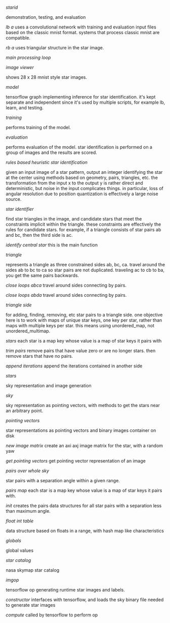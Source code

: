*starid*

demonstration, testing, and evaluation

*lb a* uses a convolutional network with training and evaluation input files based on the classic mnist format. systems that process classic mnist are compatible.

*rb a* uses triangular structure in the star image.

*main processing loop*

*image viewer*

shows 28 x 28 mnist style star images.

*model*

tensorflow graph implementing inference for star identification. it's kept separate and independent since it's used by multiple scripts, for example lb, learn, and testing.

*training*

performs training of the model.

*evaluation*

performs evaluation of the model. star identification is performed on a group of images and the results are scored.

*rules based heuristic star identification*

given an input image of a star pattern, output an integer identifying the star at the center using methods based on geometry, pairs, triangles, etc. the transformation from the input x to the output y is rather direct and deterministic, but noise in the input complicates things. in particular, loss of angular resolution due to position quantization is effectively a large noise source.

*star identifier*

find star triangles in the image, and candidate stars that meet the constraints implicit within the triangle. these constraints are effectively the rules for candidate stars. for example, if a triangle consists of star pairs ab and bc, then the third side is ac.

*identify central star* this is the main function

*triangle*

represents a triangle as three constrained sides ab, bc, ca. travel around the sides ab to bc to ca so star pairs are not duplicated. traveling ac to cb to ba, you get the same pairs backwards.

*close loops abca* travel around sides connecting by pairs.

*close loops abda* travel around sides connecting by pairs.

*triangle side*

for adding, finding, removing, etc star pairs to a triangle side. one objective here is to work with maps of unique star keys, one key per star, rather than maps with multiple keys per star. this means using unordered_map, not unordered_multimap.

*stars* each star is a map key whose value is a map of star keys it pairs with

*trim pairs* remove pairs that have value zero or are no longer stars. then remove stars that have no pairs.

*append iterations* append the iterations contained in another side

*stars*

sky representation and image generation

*sky*

sky representation as pointing vectors, with methods to get the stars near an arbitrary point.

*pointing vectors*

star representations as pointing vectors and binary images container on disk

*new image matrix* create an axi axj image matrix for the star, with a random yaw

*get pointing vectors* get pointing vector representation of an image

*pairs over whole sky*

star pairs with a separation angle within a given range.

*pairs map* each star is a map key whose value is a map of star keys it pairs with.

*init* creates the pairs data structures for all star pairs with a separation less than maximum angle.

*float int table*

data structure based on floats in a range, with hash map like characteristics

*globals*

global values

*star catalog*

nasa skymap star catalog

*imgop*

tensorflow op generating runtime star images and labels.

*constructor* interfaces with tensorflow, and loads the sky binary file needed to generate star images

*compute* called by tensorflow to perform op

